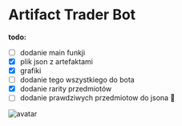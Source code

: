 # Artifact Trader Bot
**todo:**
- [ ] dodanie main funkji
- [x] plik json z artefaktami
- [x] grafiki
- [ ] dodanie tego wszystkiego do bota
- [x] dodanie rarity przedmiotów
- [ ] dodanie prawdziwych przedmiotow do jsona :cowboy_hat_face:

![avatar](https://cdn.discordapp.com/attachments/721846941926817924/825500010174480384/avatar.png)

